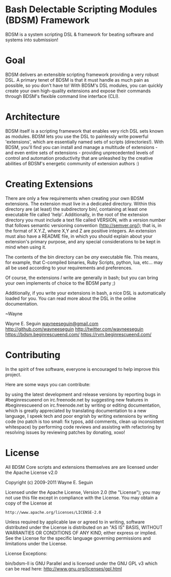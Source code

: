 # Bash Delectable Scripting Modules (BDSM) Framework

BDSM is a system scripting DSL & framework for beating software and systems
into submission!

# Goal

BDSM delivers an extensible scripting framework providing a very robust
DSL. A primary tenet of BDSM is that it must handle as much pain as possible, so you don't have to!
With BDSM's DSL modules, you can quickly create your own high-quality extensions and
expose their commands through BDSM's flexible command line interface (CLI).

# Architecture

BDSM itself is a scripting framework that enables very rich DSL sets known as
modules. BDSM lets you use the DSL to painlessly write powerful 'extensions', which are
essentially named sets of scripts (directories!). With BDSM, you'll find you can
install and manage a multitude of extensions - and even entire sets of extensions - providing
unprecedented levels of control and automation productivity that are unleashed by the 
creative abilities of BDSM's energetic community of extension authors :)

# Creating Extensions

There are only a few requirements when creating your own BDSM extensions. 
The extension must live in a dedicated directory. Within this directory are 
(at least) the subdirectory bin/, containing at
least one executable file called 'help'. 
Additionally, in the root of the
extension directory you must include a text file called VERSION, with a version
number that follows semantic versioning convention (http://semver.org/); that is, 
in the format of X.Y.Z, where X,Y and Z are positive integers. 
An extension must also have a README file, in which you should explain about 
your extension's primary purpose, and any special considerations to be kept in mind 
when using it.

The contents of the bin directory can be *any* executable file.  This means, for
example, that C-compiled binaries, Ruby Scripts, python, lua, etc... may all be
used according to your requirements and preferences.  

Of course, the extensions *I* write are generally in bash; but you can bring your 
own implements of choice to the BDSM party ;) 

Additionally, if you write your extensions in bash, a nice DSL is automatically loaded for you. 
You can read more about the DSL in the online documentation.

  ~Wayne

Wayne E. Seguin
wayneeseguin@gmail.com
http://github.com/wayneeseguin
http://twitter.com/wayneeseguin
https://bdsm.beginrescueend.com/
https://rvm.beginrescueend.com/

# Contributing

In the spirit of free software, everyone is encouraged to help improve this project.

Here are some ways you can contribute:

by using the latest development and release versions
by reporting bugs in #beginrescueend on irc.freenode.net
by suggesting new features in #beginrescueend on irc.freenode.net
by writing or editing documentation, which is greatly appreciated
by translating documentation to a new language, I speek tech and poor engrish
by writing extensions
by writing code (no patch is too small: fix typos, add comments, clean up inconsistent whitespace)
by performing code reviews and assisting with refactoring
by resolving issues
by reviewing patches
by donating, xoxo!

# License

All BDSM Core scripts and extensions themselves are are licensed under
the Apache License v2.0

Copyright (c) 2009-2011 Wayne E. Seguin

Licensed under the Apache License, Version 2.0 (the "License");
you may not use this file except in compliance with the License.
You may obtain a copy of the License at

    http://www.apache.org/licenses/LICENSE-2.0

Unless required by applicable law or agreed to in writing, software
distributed under the License is distributed on an "AS IS" BASIS,
WITHOUT WARRANTIES OR CONDITIONS OF ANY KIND, either express or implied.
See the License for the specific language governing permissions and
limitations under the License.

License Exceptions:

bin/bdsm-ll is GNU Parallel and is licensed under the GNU GPL v3 which can be
read here: http://www.gnu.org/licenses/gpl.html

